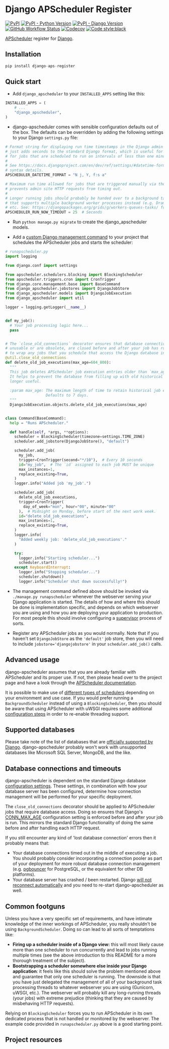 Django APScheduler Register
===========================

[![PyPI](https://img.shields.io/pypi/v/django-apscheduler)](https://pypi.org/project/django-aps-register/)
[![PyPI - Python Version](https://img.shields.io/pypi/pyversions/django-apscheduler)](https://pypi.org/project/django-aps-register/)
[![PyPI - Django Version](https://img.shields.io/pypi/djversions/django-apscheduler)](https://pypi.org/project/django-aps-register/)
[![GitHub Workflow Status](https://img.shields.io/github/workflow/status/jcass77/django-apscheduler/Python%20package)](https://github.com/jcass77/django-apscheduler/actions?query=workflow%3A%22Python+package%22)
[![Codecov](https://img.shields.io/codecov/c/github/jcass77/django-apscheduler?token=upz6ukIqMN)](https://codecov.io/gh/jcass77/django-apscheduler)
[![Code style:black](https://img.shields.io/badge/code%20style-black-black)](https://pypi.org/project/black)

[APScheduler](https://github.com/agronholm/apscheduler) register for [Django](https://github.com/django/django).


Installation
------------

```python
pip install django-aps-register
```


Quick start
-----------

- Add ``django_apscheduler`` to your ``INSTALLED_APPS`` setting like this:
```python
INSTALLED_APPS = (
    # ...
    "django_apscheduler",
)
```

- django-apscheduler comes with sensible configuration defaults out of the box. The defaults can be overridden by adding
  the following settings to your Django `settings.py` file:
```python
# Format string for displaying run time timestamps in the Django admin site. The default
# just adds seconds to the standard Django format, which is useful for displaying the timestamps
# for jobs that are scheduled to run on intervals of less than one minute.
# 
# See https://docs.djangoproject.com/en/dev/ref/settings/#datetime-format for format string
# syntax details.
APSCHEDULER_DATETIME_FORMAT = "N j, Y, f:s a"

# Maximum run time allowed for jobs that are triggered manually via the Django admin site, which
# prevents admin site HTTP requests from timing out.
# 
# Longer running jobs should probably be handed over to a background task processing library
# that supports multiple background worker processes instead (e.g. Dramatiq, Celery, Django-RQ,
# etc. See: https://djangopackages.org/grids/g/workers-queues-tasks/ for popular options).
APSCHEDULER_RUN_NOW_TIMEOUT = 25  # Seconds
```

- Run `python manage.py migrate` to create the django_apscheduler models.

- Add a [custom Django management command](https://docs.djangoproject.com/en/dev/howto/custom-management-commands/) to your project
  that schedules the APScheduler jobs and starts the scheduler:
  
```python
# runapscheduler.py
import logging

from django.conf import settings

from apscheduler.schedulers.blocking import BlockingScheduler
from apscheduler.triggers.cron import CronTrigger
from django.core.management.base import BaseCommand
from django_apscheduler.jobstores import DjangoJobStore
from django_apscheduler.models import DjangoJobExecution
from django_apscheduler import util

logger = logging.getLogger(__name__)


def my_job():
  # Your job processing logic here...
  pass


# The `close_old_connections` decorator ensures that database connections, that have become
# unusable or are obsolete, are closed before and after your job has run. You should use it
# to wrap any jobs that you schedule that access the Django database in any way. 
@util.close_old_connections
def delete_old_job_executions(max_age=604_800):
  """
  This job deletes APScheduler job execution entries older than `max_age` from the database.
  It helps to prevent the database from filling up with old historical records that are no
  longer useful.
  
  :param max_age: The maximum length of time to retain historical job execution records.
                  Defaults to 7 days.
  """
  DjangoJobExecution.objects.delete_old_job_executions(max_age)


class Command(BaseCommand):
  help = "Runs APScheduler."

  def handle(self, *args, **options):
    scheduler = BlockingScheduler(timezone=settings.TIME_ZONE)
    scheduler.add_jobstore(DjangoJobStore(), "default")

    scheduler.add_job(
      my_job,
      trigger=CronTrigger(second="*/10"),  # Every 10 seconds
      id="my_job",  # The `id` assigned to each job MUST be unique
      max_instances=1,
      replace_existing=True,
    )
    logger.info("Added job 'my_job'.")

    scheduler.add_job(
      delete_old_job_executions,
      trigger=CronTrigger(
        day_of_week="mon", hour="00", minute="00"
      ),  # Midnight on Monday, before start of the next work week.
      id="delete_old_job_executions",
      max_instances=1,
      replace_existing=True,
    )
    logger.info(
      "Added weekly job: 'delete_old_job_executions'."
    )

    try:
      logger.info("Starting scheduler...")
      scheduler.start()
    except KeyboardInterrupt:
      logger.info("Stopping scheduler...")
      scheduler.shutdown()
      logger.info("Scheduler shut down successfully!")

```

- The management command defined above should be invoked via `./manage.py runapscheduler` whenever the webserver serving
  your Django application is started. The details of how and where this should be done is implementation specific, and
  depends on which webserver you are using and how you are deploying your application to production. For most people
  this should involve configuring a [supervisor](http://supervisord.org) process of sorts.

- Register any APScheduler jobs as you would normally. Note that if you haven't set `DjangoJobStore` as the `'default'`
  job store, then you will need to include `jobstore='djangojobstore'` in your `scheduler.add_job()` calls.


Advanced usage
--------------

django-apscheduler assumes that you are already familiar with APScheduler and its proper use. If not, then please head
over to the project page and have a look through
the [APScheduler documentation](https://apscheduler.readthedocs.io/en/latest/index.html).

It is possible to make use
of [different types of schedulers](https://apscheduler.readthedocs.io/en/latest/userguide.html#choosing-the-right-scheduler-job-store-s-executor-s-and-trigger-s)
depending on your environment and use case. If you would prefer running a `BackgroundScheduler` instead of using a
`BlockingScheduler`, then you should be aware that using APScheduler with uWSGI requires some additional
[configuration steps](https://apscheduler.readthedocs.io/en/latest/faq.html#how-can-i-use-apscheduler-with-uwsgi) in
order to re-enable threading support.


Supported databases
-------------------

Please take note of the list of databases that
are [officially supported by Django](https://docs.djangoproject.com/en/dev/ref/databases/#databases). django-apscheduler
probably won't work with unsupported databases like Microsoft SQL Server, MongoDB, and the like.


Database connections and timeouts
---------------------------------

django-apscheduler is dependent on the standard Django
database [configuration settings](https://docs.djangoproject.com/en/dev/ref/databases/#general-notes). These settings,
in combination with how your database server has been configured, determine how connection management will be performed
for your specific deployment.

The `close_old_connections` decorator should be applied to APScheduler jobs that require database access. Doing so
ensures that Django's [CONN_MAX_AGE](https://docs.djangoproject.com/en/dev/ref/settings/#std:setting-CONN_MAX_AGE)
configuration setting is enforced before and after your job is run. This mirrors the standard Django functionality of
doing the same before and after handling each HTTP request.

If you still encounter any kind of 'lost database connection' errors then it probably means that:

- Your database connections timed out in the middle of executing a job. You should probably consider incorporating a
  connection pooler as part of your deployment for more robust database connection management
  (e.g. [pgbouncer](https://www.pgbouncer.org) for PostgreSQL, or the equivalent for other DB platforms).
- Your database server has crashed / been restarted.
  Django [will not reconnect automatically](https://code.djangoproject.com/ticket/24810)
  and you need to re-start django-apscheduler as well.

Common footguns
---------------

Unless you have a very specific set of requirements, and have intimate knowledge of the inner workings of APScheduler,
you really shouldn't be using `BackgroundScheduler`. Doing so can lead to all sorts of temptations like:

* **Firing up a scheduler inside of a Django view:** this will most likely cause more than one scheduler to run
  concurrently and lead to jobs running multiple times (see the above introduction to this README for a more thorough
  treatment of the subject).
* **Bootstrapping a scheduler somewhere else inside your Django application**: it feels like this should solve the
  problem mentioned above and guarantee that only one scheduler is running. The downside is that you have just delegated
  the management of all of your background task processing threads to whatever webserver you are using (Gunicorn, uWSGI,
  etc.). The webserver will probably kill any long-running threads (your jobs) with extreme prejudice (thinking that
  they are caused by misbehaving HTTP requests).

Relying on `BlockingScheduler` forces you to run APScheduler in its own dedicated process that is not handled or
monitored by the webserver. The example code provided in `runapscheduler.py` above is a good starting point.


Project resources
-----------------
